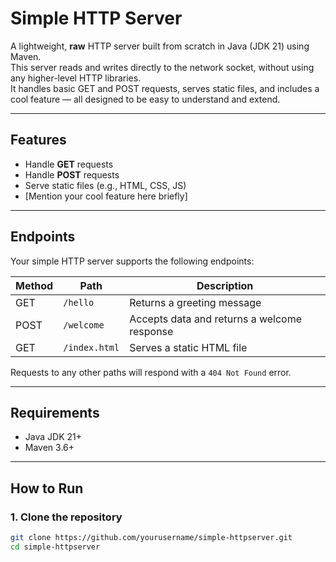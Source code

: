 # Simple HTTP Server

A lightweight, **raw** HTTP server built from scratch in Java (JDK 21) using Maven.  
This server reads and writes directly to the network socket, without using any higher-level HTTP libraries.  
It handles basic GET and POST requests, serves static files, and includes a cool feature — all designed to be easy to understand and extend.

---

## Features

- Handle **GET** requests
- Handle **POST** requests
- Serve static files (e.g., HTML, CSS, JS)
- [Mention your cool feature here briefly]

---

## Endpoints

Your simple HTTP server supports the following endpoints:

| Method | Path         | Description                              |
|--------|--------------|----------------------------------------|
| GET    | `/hello`     | Returns a greeting message              |
| POST   | `/welcome`   | Accepts data and returns a welcome response |
| GET    | `/index.html`| Serves a static HTML file               |

Requests to any other paths will respond with a `404 Not Found` error.

---

## Requirements

- Java JDK 21+
- Maven 3.6+

---

## How to Run

### 1. Clone the repository

```bash
git clone https://github.com/yourusername/simple-httpserver.git
cd simple-httpserver
